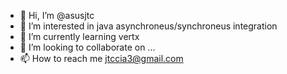 - 👋 Hi, I’m @asusjtc
- 👀 I’m interested in java asynchroneus/synchroneus integration 
- 🌱 I’m currently learning vertx
- 💞️ I’m looking to collaborate on ...
- 📫 How to reach me jtccia3@gmail.com

<!---
asusjtc/asusjtc is a ✨ special ✨ repository because its `README.md` (this file) appears on your GitHub profile.
You can click the Preview link to take a look at your changes.
--->
